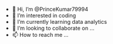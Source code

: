 - 👋 Hi, I’m @PrinceKumar79994
- 👀 I’m interested in coding
- 🌱 I’m currently learning data analytics
- 💞️ I’m looking to collaborate on ...
- 📫 How to reach me ...

<!---
PrinceKumar79994/PrinceKumar79994 is a ✨ special ✨ repository because its `README.md` (this file) appears on your GitHub profile.
You can click the Preview link to take a look at your changes.
--->
